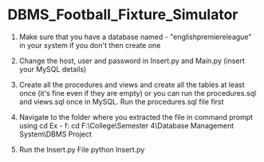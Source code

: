 # DBMS_Football_Fixture_Simulator

1) Make sure that you have a database named - "englishpremiereleague" in your system if you don't then create one

2) Change the host, user and password in Insert.py and Main.py (insert your MySQL details)

3) Create all the procedures and views and create all the tables at least once (it's fine even if they are empty) or you can run the procedures.sql and views.sql once in MySQL. Run the procedures.sql file first

4) Navigate to the folder where you extracted the file in command prompt using cd
Ex - 
f:
cd F:\College\Semester 4\Database Management System\DBMS Project

5) Run the Insert.py File
python Insert.py
